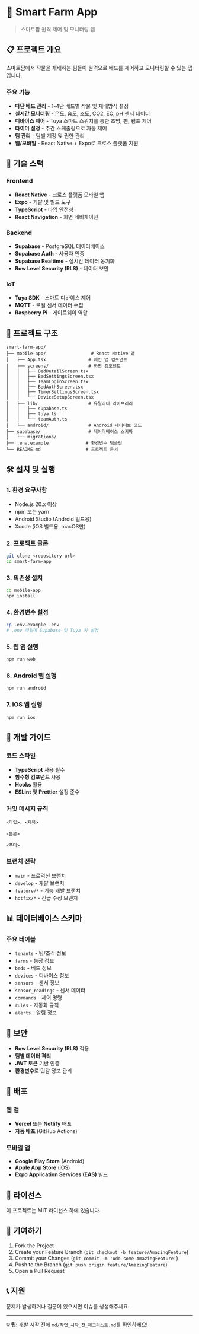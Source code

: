 # 🌱 Smart Farm App

> 스마트팜 원격 제어 및 모니터링 앱

## 📋 프로젝트 개요

스마트팜에서 작물을 재배하는 팀들이 원격으로 베드를 제어하고 모니터링할 수 있는 앱입니다.

### 주요 기능
- **다단 베드 관리** - 1-4단 베드별 작물 및 재배방식 설정
- **실시간 모니터링** - 온도, 습도, 조도, CO2, EC, pH 센서 데이터
- **디바이스 제어** - Tuya 스마트 스위치를 통한 조명, 팬, 펌프 제어
- **타이머 설정** - 주간 스케줄링으로 자동 제어
- **팀 관리** - 팀별 계정 및 권한 관리
- **웹/모바일** - React Native + Expo로 크로스 플랫폼 지원

## 🚀 기술 스택

### Frontend
- **React Native** - 크로스 플랫폼 모바일 앱
- **Expo** - 개발 및 빌드 도구
- **TypeScript** - 타입 안전성
- **React Navigation** - 화면 네비게이션

### Backend
- **Supabase** - PostgreSQL 데이터베이스
- **Supabase Auth** - 사용자 인증
- **Supabase Realtime** - 실시간 데이터 동기화
- **Row Level Security (RLS)** - 데이터 보안

### IoT
- **Tuya SDK** - 스마트 디바이스 제어
- **MQTT** - 로컬 센서 데이터 수집
- **Raspberry Pi** - 게이트웨이 역할

## 📁 프로젝트 구조

```
smart-farm-app/
├── mobile-app/                 # React Native 앱
│   ├── App.tsx                # 메인 앱 컴포넌트
│   ├── screens/               # 화면 컴포넌트
│   │   ├── BedDetailScreen.tsx
│   │   ├── BedSettingsScreen.tsx
│   │   ├── TeamLoginScreen.tsx
│   │   ├── BedAuthScreen.tsx
│   │   ├── TimerSettingsScreen.tsx
│   │   └── DeviceSetupScreen.tsx
│   ├── lib/                   # 유틸리티 라이브러리
│   │   ├── supabase.ts
│   │   ├── tuya.ts
│   │   └── teamAuth.ts
│   └── android/               # Android 네이티브 코드
├── supabase/                  # 데이터베이스 스키마
│   └── migrations/
├── .env.example              # 환경변수 템플릿
└── README.md                 # 프로젝트 문서
```

## 🛠️ 설치 및 실행

### 1. 환경 요구사항
- Node.js 20.x 이상
- npm 또는 yarn
- Android Studio (Android 빌드용)
- Xcode (iOS 빌드용, macOS만)

### 2. 프로젝트 클론
```bash
git clone <repository-url>
cd smart-farm-app
```

### 3. 의존성 설치
```bash
cd mobile-app
npm install
```

### 4. 환경변수 설정
```bash
cp .env.example .env
# .env 파일에 Supabase 및 Tuya 키 설정
```

### 5. 웹 앱 실행
```bash
npm run web
```

### 6. Android 앱 실행
```bash
npm run android
```

### 7. iOS 앱 실행
```bash
npm run ios
```

## 🔧 개발 가이드

### 코드 스타일
- **TypeScript** 사용 필수
- **함수형 컴포넌트** 사용
- **Hooks** 활용
- **ESLint** 및 **Prettier** 설정 준수

### 커밋 메시지 규칙
```
<타입>: <제목>

<본문>

<푸터>
```

### 브랜치 전략
- `main` - 프로덕션 브랜치
- `develop` - 개발 브랜치
- `feature/*` - 기능 개발 브랜치
- `hotfix/*` - 긴급 수정 브랜치

## 📊 데이터베이스 스키마

### 주요 테이블
- `tenants` - 팀/조직 정보
- `farms` - 농장 정보
- `beds` - 베드 정보
- `devices` - 디바이스 정보
- `sensors` - 센서 정보
- `sensor_readings` - 센서 데이터
- `commands` - 제어 명령
- `rules` - 자동화 규칙
- `alerts` - 알림 정보

## 🔐 보안

- **Row Level Security (RLS)** 적용
- **팀별 데이터 격리**
- **JWT 토큰** 기반 인증
- **환경변수**로 민감 정보 관리

## 🚀 배포

### 웹 앱
- **Vercel** 또는 **Netlify** 배포
- **자동 배포** (GitHub Actions)

### 모바일 앱
- **Google Play Store** (Android)
- **Apple App Store** (iOS)
- **Expo Application Services (EAS)** 빌드

## 📝 라이선스

이 프로젝트는 MIT 라이선스 하에 있습니다.

## 🤝 기여하기

1. Fork the Project
2. Create your Feature Branch (`git checkout -b feature/AmazingFeature`)
3. Commit your Changes (`git commit -m 'Add some AmazingFeature'`)
4. Push to the Branch (`git push origin feature/AmazingFeature`)
5. Open a Pull Request

## 📞 지원

문제가 발생하거나 질문이 있으시면 이슈를 생성해주세요.

---

**💡 팁**: 개발 시작 전에 `md/작업_시작_전_체크리스트.md`를 확인하세요!
